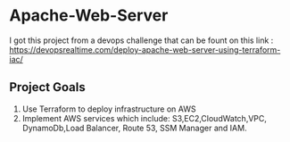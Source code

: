 # Apache-Web-Server

I got this project from a devops challenge that can be fount on this link : https://devopsrealtime.com/deploy-apache-web-server-using-terraform-iac/

## Project Goals
1) Use Terraform to deploy infrastructure on AWS
2) Implement AWS services which include: S3,EC2,CloudWatch,VPC, DynamoDb,Load Balancer, Route 53, SSM Manager and IAM.
